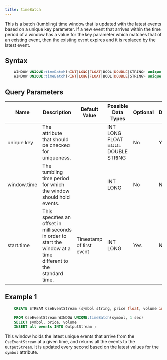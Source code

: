 ```yaml
---
title: timeBatch
---
```


This is a batch (tumbling) time window that is updated with the latest events based on a unique key parameter. If a new event that arrives within the time period of a window has a value for the key parameter which matches that of an existing event, then the existing event expires and it is replaced by the latest event.

## Syntax

```sql
    WINDOW UNIQUE:timeBatch(<INT|LONG|FLOAT|BOOL|DOUBLE|STRING> unique.key, <INT|LONG> window.time)
    WINDOW UNIQUE:timeBatch(<INT|LONG|FLOAT|BOOL|DOUBLE|STRING> unique.key, <INT|LONG> window.time, <INT|LONG> start.time)
```

## Query Parameters

| Name        | Description   | Default Value            | Possible Data Types | Optional | Dynamic |
|-------------|--------------------------------------------|-------------------|-----------------------|----------|---------|
| unique.key  | The attribute that should be checked for uniqueness.    |            | INT LONG FLOAT BOOL DOUBLE STRING | No       | Yes     |
| window.time | The tumbling time period for which the window should hold events.     |            | INT LONG            | No       | No      |
| start.time  | This specifies an offset in milliseconds in order to start the window at a time different to the standard time. | Timestamp of first event | INT LONG            | Yes      | No      |

## Example 1

```sql
    CREATE STREAM CseEventStream (symbol string, price float, volume int)

    FROM CseEventStream WINDOW UNIQUE:timeBatch(symbol, 1 sec)
    SELECT symbol, price, volume
    INSERT all events INTO OutputStream ;
```

This window holds the latest unique events that arrive from the `CseEventStream` at a given time, and returns all the events to the `OutputStream`. It is updated every second based on the latest values for the `symbol` attribute.
